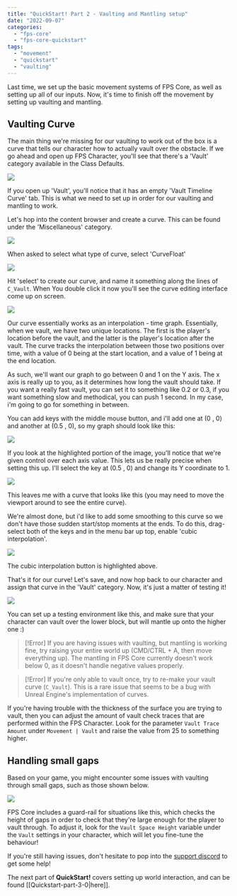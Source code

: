 ```yaml
---
title: "QuickStart! Part 2 - Vaulting and Mantling setup"
date: "2022-09-07"
categories: 
  - "fps-core"
  - "fps-core-quickstart"
tags: 
  - "movement"
  - "quickstart"
  - "vaulting"
---
```

Last time, we set up the basic movement systems of FPS Core, as well as setting up all of our inputs. Now, it's time to finish off the movement by setting up vaulting and mantling.

## Vaulting Curve

The main thing we're missing for our vaulting to work out of the box is a curve that tells our character how to actually vault over the obstacle. If we go ahead and open up FPS Character, you'll see that there's a 'Vault' category available in the Class Defaults.

![](images/Screenshot-2022-09-07-at-11.31.33-1024x666.png)

If you open up 'Vault', you'll notice that it has an empty 'Vault Timeline Curve' tab. This is what we need to set up in order for our vaulting and mantling to work.

Let's hop into the content browser and create a curve. This can be found under the 'Miscellaneous' category.

![](images/image-6-q2.png)

When asked to select what type of curve, select 'CurveFloat'

![](images/Screenshot-2022-09-07-at-11.45.07.png)

Hit 'select' to create our curve, and name it something along the lines of `C_Vault`. When You double click it now you'll see the curve editing interface come up on screen.

![](images/Screenshot-2022-09-07-at-11.51.55-1024x666.png)

Our curve essentially works as an interpolation - time graph. Essentially, when we vault, we have two unique locations. The first is the player's location before the vault, and the latter is the player's location after the vault. The curve tracks the interpolation between those two positions over time, with a value of 0 being at the start location, and a value of 1 being at the end location.

As such, we'll want our graph to go between 0 and 1 on the Y axis. The x axis is really up to you, as it determines how long the vault should take. If you want a really fast vault, you can set it to something like 0.2 or 0.3, if you want something slow and methodical, you can push 1 second. In my case, i'm going to go for something in between.

You can add keys with the middle mouse button, and i'll add one at (0 , 0) and another at (0.5 , 0), so my graph should look like this:

![](images/Screenshot-2022-09-07-at-12.12.09-1024x666.png)

If you look at the highlighted portion of the image, you'll notice that we're given control over each axis value. This lets us be really precise when setting this up. I'll select the key at (0.5 , 0) and change its Y coordinate to 1.

![](images/Screenshot-2022-09-07-at-12.14.14-1024x666.png)

This leaves me with a curve that looks like this (you may need to move the viewport around to see the entire curve).

We're almost done, but i'd like to add some smoothing to this curve so we don't have those sudden start/stop moments at the ends. To do this, drag-select both of the keys and in the menu bar up top, enable 'cubic interpolation'.

![](images/Screenshot-2022-09-07-at-12.12.57-1024x666.png)

The cubic interpolation button is highlighted above.

That's it for our curve! Let's save, and now hop back to our character and assign that curve in the 'Vault' category. Now, it's just a matter of testing it!

![](images/Screenshot-2022-09-07-at-12.44.19-1024x666.png)

You can set up a testing environment like this, and make sure that your character can vault over the lower block, but will mantle up onto the higher one :)

> [!Error] If you are having issues with vaulting, but mantling is working fine, try raising your entire world up (CMD/CTRL + A, then move everything up). The mantling in FPS Core currently doesn't work below 0, as it doesn't handle negative values properly.

> [!Error] If you're only able to vault once, try to re-make your vault curve (`C_Vault`). This is a rare issue that seems to be a bug with Unreal Engine's implementation of curves.

If you're having trouble with the thickness of the surface you are trying to vault, then you can adjust the amount of vault check traces that are performed within the FPS Character. Look for the parameter `Vault Trace Amount` under `Movement | Vault` and raise the value from 25 to something higher.

## Handling small gaps

Based on your game, you might encounter some issues with vaulting through small gaps, such as those shown below.

![](images/Screenshot-2023-04-04-at-18.24.31-1024x684.png)

FPS Core includes a guard-rail for situations like this, which checks the height of gaps in order to check that they're large enough for the player to vault through. To adjust it, look for the `Vault Space Height` variable under the `Vault` settings in your character, which will let you fine-tune the behaviour!

If you're still having issues, don't hesitate to pop into the [support discord](https://discord.gg/MzxdZd2WqR) to get some help!

The next part of **QuickStart!** covers setting up world interaction, and can be found [[Quickstart-part-3-0|here]].